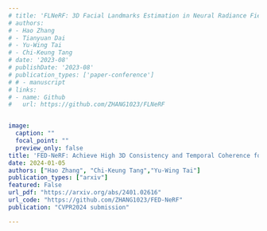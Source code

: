 ```yaml
---
# title: 'FLNeRF: 3D Facial Landmarks Estimation in Neural Radiance Fields'
# authors:
# - Hao Zhang
# - Tianyuan Dai
# - Yu-Wing Tai
# - Chi-Keung Tang
# date: '2023-08'
# publishDate: '2023-08'
# publication_types: ['paper-conference']
# # - manuscript
# links: 
# - name: Github
#   url: https://github.com/ZHANG1023/FLNeRF


image:
  caption: ""
  focal_point: ""
  preview_only: false
title: 'FED-NeRF: Achieve High 3D Consistency and Temporal Coherence for Face Video Editing on Dynamic NeRF'
date: 2024-01-05
authors: ["Hao Zhang", "Chi-Keung Tang","Yu-Wing Tai"]
publication_types: ["arxiv"]
featured: False
url_pdf: "https://arxiv.org/abs/2401.02616"
url_code: "https://github.com/ZHANG1023/FED-NeRF"
publication: "CVPR2024 submission"

---
```

